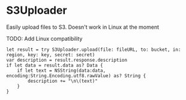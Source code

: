 # S3Uploader
Easily upload files to S3. Doesn't work in Linux at the moment

TODO: Add Linux compatibility

```
let result = try S3Uploader.upload(file: fileURL, to: bucket, in: region, key: key, secret: secret)
var description = result.response.description
if let data = result.data as? Data {
	if let text = NSString(data:data, encoding:String.Encoding.utf8.rawValue) as? String {
		description += "\n\(text)"
	}
}
```
